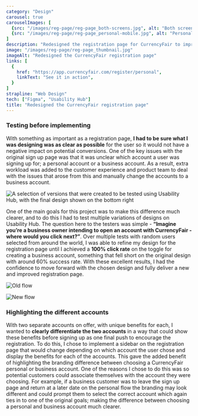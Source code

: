 ```yaml
---
category: "Design"
carousel: true
carouselImages: [
  {src: "/images/reg-page/reg-page_both-screens.jpg", alt: "Both screens for the business registrations"},
  {src: "/images/reg-page/reg-page_personal-mobile.jpg", alt: "Personal version of the registration page on mobile"},
]
description: "Redesigned the registration page for CurrencyFair to improve UX and improve conversions for business accounts after feedback that they were accidentally signing up for a personal account."
image: "/images/reg-page/reg-page_thumbnail.jpg"
imageAlt: "Redesigned the CurrencyFair registration page"
links: [
  {
    href: "https://app.currencyfair.com/register/personal",
    linkText: "See it in action",
  }
]
strapline: "Web Design"
tech: ["Figma", "Usability Hub"]
title: "Redesigned the CurrencyFair registration page"
---
```


### Testing before implementing

With something as important as a registration page, **I had to be sure what I was designing was as clear as possible** for the user so it would not have a negative impact on potential conversions. One of the key issues with the original sign up page was that it was unclear which account a user was signing up for; a personal account or a business account. As a result, extra workload was added to the customer experience and product team to deal with the issues that arose from this and manually change the accounts to a business account.

![A selection of versions that were created to be tested using Usability Hub, with the final design shown on the bottom right](/images/reg-page/reg-page_versions.jpg)

One of the main goals for this project was to make this difference much clearer, and to do this I had to test multiple variations of designs on Usability Hub. The question here to the testers was simple - **“Imagine you’re a business owner intending to open an account with CurrencyFair - where would you click next?”**. Over multiple tests with random users selected from around the world, I was able to refine my design for the registration page until I achieved a **100% click rate** on the toggle for creating a business account, something that fell short on the original design with around 60% success rate. With these excellent results, I had the confidence to move forward with the chosen design and fully deliver a new and improved registration page.

![Old flow](/images/image-placeholder.jpg)

![New flow](/images/image-placeholder.jpg)

### Highlighting the different accounts

With two separate accounts on offer, with unique benefits for each, I wanted to **clearly differentiate the two accounts** in a way that could show these benefits before signing up as one final push to encourage the registration. To do this, I chose to implement a sidebar on the registration page that would change depending on which account the user chose and display the benefits for each of the accounts. This gave the added benefit of highlighting the branding difference between choosing a CurrencyFair personal or business account. One of the reasons I chose to do this was so potential customers could associate themselves with the account they were choosing. For example, if a business customer was to leave the sign up page and return at a later date on the personal flow the branding may look different and could prompt them to select the correct account which again ties in to one of the original goals; making the difference between choosing a personal and business account much clearer.
